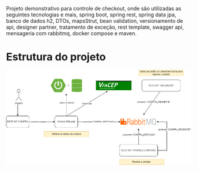 Projeto demonstrativo para controle de checkout, onde são utilizadas as seguintes tecnologias e mais, spring boot, spring rest, spring data jpa, banco de dados h2, DTOs, mapsStrut, bean validation, versionamento de api, designer partner, tratamento de exceção, rest template, swagger api, mensageria com rabbitmq, docker compose e maven.

# Estrutura do projeto

![Estrutura do Projeto](https://github.com/thiago-jv/RABBITMQ_SPRING_BOOT_API/blob/main/arquitetura.png)
